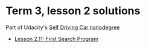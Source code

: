 # Term 3, lesson 2 solutions

Part of Udacity's [Self Driving Car nanodegree](https://udacity.com/course/self-driving-car-engineer-nanodegree--nd013)

- [Lesson 2.11: First Search Program](lesson2.11.py)

